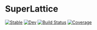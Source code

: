 # SuperLattice

[![Stable](https://img.shields.io/badge/docs-stable-blue.svg)](https://yixingfu.github.io/SuperLattice.jl/stable)
[![Dev](https://img.shields.io/badge/docs-dev-blue.svg)](https://yixingfu.github.io/SuperLattice.jl/dev)
[![Build Status](https://github.com/yixingfu/SuperLattice.jl/workflows/CI/badge.svg)](https://github.com/yixingfu/SuperLattice.jl/actions)
[![Coverage](https://codecov.io/gh/yixingfu/SuperLattice.jl/branch/master/graph/badge.svg)](https://codecov.io/gh/yixingfu/SuperLattice.jl)
